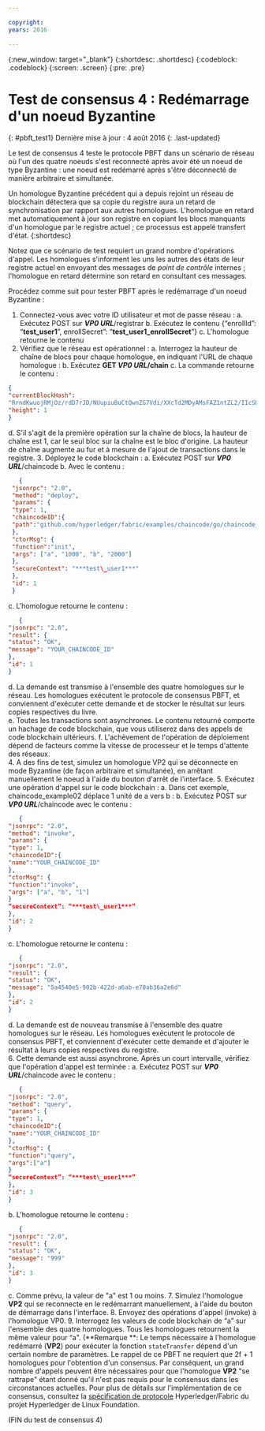 ```yaml
---

copyright:
years: 2016

---
```


{:new_window: target="_blank"}
{:shortdesc: .shortdesc}
{:codeblock: .codeblock}
{:screen: .screen}
{:pre: .pre}


# Test de consensus 4 : Redémarrage d'un noeud Byzantine
{: #pbft_test1}
Dernière mise à jour : 4 août 2016
{: .last-updated}

Le test de consensus 4 teste le protocole PBFT dans un scénario de réseau où l'un des quatre noeuds s'est reconnecté après avoir été un noeud de type Byzantine : une noeud est redémarré après s'être déconnecté de manière arbitraire et simultanée.

Un homologue Byzantine précédent qui a depuis rejoint un réseau de blockchain détectera que sa copie du registre aura un retard de synchronisation par rapport aux autres homologues. L'homologue en retard met automatiquement à jour son registre en copiant les blocs manquants d'un homologue par le registre actuel ; ce processus est appelé transfert d'état.
{:shortdesc}

Notez que ce scénario de test requiert un grand nombre d'opérations d'appel. Les homologues s'informent les uns les autres des états de leur registre actuel en envoyant des messages de *point de contrôle* internes ; l'homologue en retard détermine son retard en consultant ces messages.

Procédez comme suit pour tester PBFT après le redémarrage d'un noeud Byzantine :
1. Connectez-vous avec votre ID utilisateur et mot de passe réseau :
   a. Exécutez POST sur ***VP0 URL***/registrar
   b. Exécutez le contenu {“enrollId”: “**test\_user1**”, enrollSecret”: “**test\_user1\_enrollSecret**”}
   c. L'homologue retourne le contenu
2. Vérifiez que le réseau est opérationnel :
   a. Interrogez la hauteur de chaîne de blocs pour chaque homologue, en indiquant l'URL de chaque homologue :
   b. Exécutez **GET ***VP0 URL***/chain**
   c. La commande retourne le contenu :  
```json
{
"currentBlockHash":
"RrndKwuojRMjOz/rdD7rJD/NUupiuBuCtQwnZG7Vdi/XXcTd2MDyAMsFAZ1ntZL2/IIcSUeatIZAKS6ss7fEvg==",
"height": 1
}
```
   d.	S'il s'agit de la première opération sur la chaîne de blocs, la hauteur de chaîne est 1, car le seul bloc sur la chaîne est le bloc d'origine. La hauteur de chaîne augmente au fur et à mesure de l'ajout de transactions dans le registre.
3. Déployez le code blockchain :
   a. Exécutez POST sur ***VP0 URL***/chaincode
   b. Avec le contenu :  
```json
   {
 "jsonrpc": "2.0",
 "method": "deploy",
 "params": {
 "type": 1,
 "chaincodeID":{
 "path":"github.com/hyperledger/fabric/examples/chaincode/go/chaincode_example02"
 },
 "ctorMsg": {
 "function":"init",
 "args": ["a", "1000", "b", "2000"]
 },
 "secureContext": "***test\_user1***"
 },
 "id": 1
 }
```
   c. L'homologue retourne le contenu :
```json
   {
"jsonrpc": "2.0",
"result": {
"status": "OK",
"message": "YOUR_CHAINCODE_ID"
},
"id": 1
}
```
   d. La demande est transmise à l'ensemble des quatre homologues sur le réseau. Les homologues exécutent le protocole de consensus PBFT, et conviennent d'exécuter cette demande et de stocker le résultat sur leurs copies respectives du livre.  
   e. Toutes les transactions sont asynchrones. Le contenu retourné comporte un hachage de code blockchain, que vous utiliserez dans des appels de code blockchain ultérieurs. f. L'achèvement de l'opération de déploiement dépend de facteurs comme la vitesse de processeur et le temps d'attente des réseaux.  
4. A des fins de test, simulez un homologue VP2 qui se déconnecte en mode Byzantine (de façon arbitraire et simultanée), en arrêtant manuellement le noeud à l'aide du bouton d'arrêt de l'interface.
5. Exécutez une opération d'appel sur le code blockchain :
   a. Dans cet exemple, chaincode_example02 déplace 1 unité de a vers b :
   b. Exécutez POST sur ***VP0 URL***/chaincode avec le contenu :
```json
   {
"jsonrpc": "2.0",
"method": "invoke",
"params": {
"type": 1,
"chaincodeID":{
"name":"YOUR_CHAINCODE_ID"
},
"ctorMsg": {
"function":"invoke",
"args": ["a", "b", "1"]
}
“secureContext”: “***test\_user1***”
},
"id": 2
}
```
  c. L'homologue retourne le contenu :
```json
   {
"jsonrpc": "2.0",
"result": {
"status": "OK",
"message": "5a4540e5-902b-422d-a6ab-e70ab36a2e6d"
},
"id": 2
}
```
   d. La demande est de nouveau transmise à l'ensemble des quatre homologues sur le réseau. Les homologues exécutent le protocole de consensus PBFT, et conviennent d'exécuter cette demande et d'ajouter le résultat à leurs copies respectives du registre.  
6. Cette demande est aussi asynchrone. Après un court intervalle, vérifiez que l'opération d'appel est terminée :
    a. Exécutez POST sur ***VP0 URL***/chaincode avec le contenu :
```json
   {
"jsonrpc": "2.0",
"method": "query",
"params": {
"type": 1,
"chaincodeID":{
"name":"YOUR_CHAINCODE_ID"
},
"ctorMsg": {
"function":"query",
"args":["a"]
}
“secureContext”: “***test\_user1***”
},
"id": 3
}
```
   b. L'homologue retourne le contenu :
```json
   {
"jsonrpc": "2.0",
"result": {
"status": "OK",
"message": "999"
},
"id": 3
}
```
   c. Comme prévu, la valeur de "a" est 1 ou moins.
7. Simulez l'homologue **VP2** qui se reconnecte en le redémarrant manuellement, à l'aide du bouton de démarrage dans l'interface.
8. Envoyez des opérations d'appel (invoke) à l'homologue VP0.
9. Interrogez les valeurs de code blockchain de “a” sur l'ensemble des quatre homologues. Tous les homologues retournent la même valeur pour “a".  (**Remarque **: Le temps nécessaire à l'homologue redémarré (**VP2**) pour exécuter la fonction `stateTransfer` dépend d'un certain nombre de paramètres.  Le rappel de ce PBFT ne requiert que 2f + 1 homologues pour l'obtention d'un consensus.  Par conséquent, un grand nombre d'appels peuvent être nécessaires pour que l'homologue **VP2** "se rattrape" étant donné qu'il n'est pas requis pour le consensus dans les circonstances actuelles.  Pour plus de détails sur l'implémentation de ce consensus, consultez la [spécification de protocole](https://github.com/hyperledger/fabric/blob/master/docs/protocol-spec.md#5-byzantine-consensus-1) Hyperledger/Fabric du projet Hyperledger de Linux Foundation.

(FIN du test de consensus 4)
